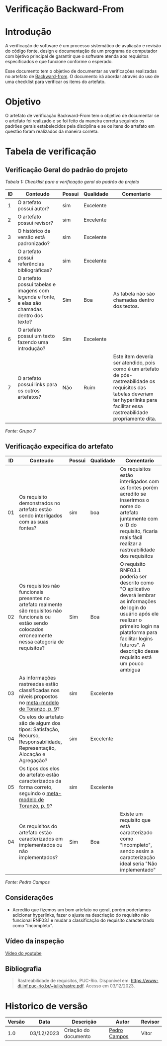 # Verificação Backward-From

# Introdução
A verificação de software é um processo sistemático de avaliação e revisão do código fonte, design e documentação de um programa de computador com bjetivo principal de garantir que o software atenda aos requisitos especificados e que funcione conforme o esperado. 

Esse documento tem o objetivo de documentar as verificações realizadas no artefato de [Backward-from](https://requisitos-de-software.github.io/2023.2-DETRAN/pos_rastreabilidade/backward_from/). O documento irá abordar através do uso de uma checklist para verificar os items do artefato.

# Objetivo

O artefato de verificação Backward-From tem o objetivo de documentar se o artefato foi realizado e se foi feito da maneira correta seguindo os padrões gerais estabelecidos pela disciplina e se os itens do artefato em questão foram realizados da maneira correta.

# Tabela de verificação

## Verificação Geral do padrão do projeto

*Tabela 1: Checklist para a verificação geral do padrão do projeto*

| ID  | Conteudo                                                                                       | Possui | Qualidade  | Comentario                                  |
| --- | ---------------------------------------------------------------------------------------------- | ------ | ---------- | ------------------------------------------- |
| 1   | O artefato possui autor?                                                                       | sim    | Excelente  |                                             |
| 2   | O artefato possui revisor?                                                                     | sim    | Excelente  |                                             |
| 3   | O histórico de versão está padronizado?                                                        | sim    | Excelente  |                                             |
| 4   | O artefato possui referências bibliográficas?                                                  | sim    | Excelente  |                                             |
| 5   | O artefato possui tabelas e imagens com legenda e fonte, e elas são chamadas dentro dos texto? | Sim    | Boa  |             As tabela não são chamadas dentro dos textos.                                |
| 6   | O artefato possui um texto fazendo uma introdução?                                             | Sim    | Excelente  |                                             |
| 7   | O artefato possui links para os outros artefatos?                                              | Não        | Ruim  | Este item deveria ser atendido, pois como é um artefato de pós-rastreabilidade os requisitos das tabelas deveriam ter hyperlinks para facilitar essa rastreabilidade propriamente dita. |


*Fonte: Grupo 7*

## Verificação expecifica do artefato

| ID  | Conteudo                                                                                       | Possui | Qualidade  | Comentario                                  |
|----|-----------|-----------|-------------|-------------|
| 01 | Os requisito demonstrados no artefato estão sendo interligados com as suas fontes? | sim   | boa  | Os requisitos estão interligados com as fontes porém acredito se inserirmos o nome do artefato juntamente com o ID do requisito, ficaria mais fácil realizar a rastreabilidade dos requisitos           |
| 02 | Os requisitos não funcionais presentes no artefato realmente são requisitos não funcionais ou estão sendo colocados erroneamente nessa categoria de requisitos? |  Sim   |  Boa |  O requisito RNF03.1 poderia ser descrito como "O aplicativo deverá lembrar as informações de login do usuário após ele realizar o primeiro login na plataforma para facilitar logins futuros". A descrição desse requisito está um pouco ambígua     |
| 03 | As informações rastreadas estão classificadas nos níveis propostos no [meta-modelo de Toranzo, p. 9](https://www-di.inf.puc-rio.br/~julio/rastre.pdf)?  | sim | Excelente |                                             |
| 04 | Os elos do artefato são de algum dos tipos: Satisfação, Recurso, Responsabilidade, Representação, Alocação e Agregação? |  sim   |  Excelente |                                             | 
| 05 | Os tipos dos elos do artefato estão caracterizados da forma correto, seguindo o [meta-modelo de Toranzo, p. 9](https://www-di.inf.puc-rio.br/~julio/rastre.pdf)? |  sim   |  Excelente |                                             | 
| 04 | Os requisitos do artefato estão caracterizados em implementados ou não implementados? |   Sim  | Boa  | Existe um requisito que está caracterizado como "incompleto", sendo assim a caracterização ideal seria "Não implementado"                                      |  

*Fonte: Pedro Campos*

## Considerações

- Acredito que fizemos um bom artefato no geral, porém poderíamos adicionar hyperlinks, fazer o ajuste na descriação do requisito não funcional RNF03.1 e mudar a classificação do requisito caracterizado como "Incompleto".

## Vídeo da inspeção

[Vídeo do youtube](https://youtu.be/3hBZwBBZXT8)

## Bibliografia

> Rastreabilidade de requisitos, PUC-Rio. Disponível em: https://www-di.inf.puc-rio.br/~julio/rastre.pdf. Acesso em 03/12/2023.

# Historico de versão

| Versão | Data       | Descrição | Autor               |             Revisor |
|--------|------------|-----------|---------------------|---------------------|
| 1.0    | 03/12/2023 | Criação do documento        | [Pedro Campos](https://github.com/pedrocampos0) |   Vitor       |
  